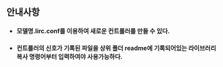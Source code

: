 ## 안내사항 
- #### 모델명.lirc.conf를 이용하여 새로운 컨트롤러를 만들 수 있다.
- #### 컨트롤러의 신호가 기록된 파일을 상위 폴더 readme에 기록되어있는 라이브러리 복사 명령어부터 입력하여야 사용가능하다.
